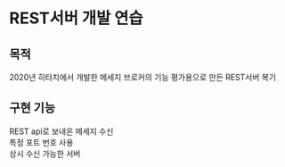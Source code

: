 REST서버 개발 연습
=====

목적
---
2020년 히타치에서 개발한 메세지 브로커의 기능 평가용으로 만든 REST서버 복기

구현 기능
----
REST api로 보내온 메세지 수신  
특정 포트 번호 사용  
상시 수신 가능한 서버  